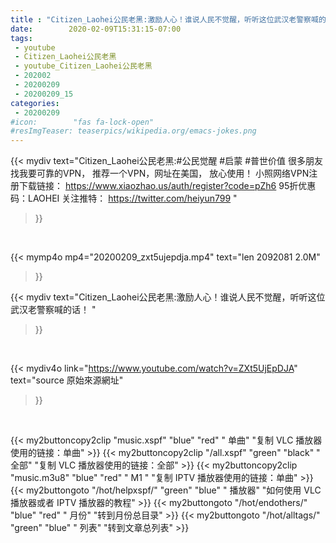 ```yaml
---
title : "Citizen_Laohei公民老黑:激励人心！谁说人民不觉醒，听听这位武汉老警察喊的话！ "
date:        2020-02-09T15:31:15-07:00
tags:
 - youtube
 - Citizen_Laohei公民老黑
 - youtube_Citizen_Laohei公民老黑
 - 202002
 - 20200209
 - 20200209_15
categories:
 - 20200209
#icon:        "fas fa-lock-open"
#resImgTeaser: teaserpics/wikipedia.org/emacs-jokes.png
---
```


{{< mydiv text="Citizen_Laohei公民老黑:#公民觉醒 #启蒙 #普世价值  很多朋友找我要可靠的VPN， 推荐一个VPN，网址在美国， 放心使用！ 小照网络VPN注册下载链接： https://www.xiaozhao.us/auth/register?code=pZh6 95折优惠码：LAOHEI  关注推特： https://twitter.com/heiyun799 "
>}}
<br>


{{< mymp4o mp4="20200209_zxt5ujepdja.mp4"
text="len 2092081    2.0M"
>}}


{{< mydiv text="Citizen_Laohei公民老黑:激励人心！谁说人民不觉醒，听听这位武汉老警察喊的话！ "
>}}
<br>

{{< mydiv4o link="https://www.youtube.com/watch?v=ZXt5UjEpDJA"
text="source 原始來源網址"
>}}


<br>



{{< my2buttoncopy2clip "music.xspf"        "blue"   "red"    " 单曲"  "复制 VLC 播放器使用的链接：单曲" >}} {{< my2buttoncopy2clip "/all.xspf"         "green"  "black"  " 全部"  "复制 VLC 播放器使用的链接：全部" >}} {{< my2buttoncopy2clip "music.m3u8"        "blue"   "red"    " M1 "    "复制 IPTV 播放器使用的链接：单曲" >}} {{< my2buttongoto      "/hot/helpxspf/"    "green"  "blue"   " 播放器" "如何使用 VLC 播放器或者 IPTV 播放器的教程" >}} {{< my2buttongoto      "/hot/endothers/"   "blue"   "red"    " 月份"   "转到月份总目录" >}} {{< my2buttongoto      "/hot/alltags/"     "green"  "blue"   " 列表"   "转到文章总列表" >}} 
